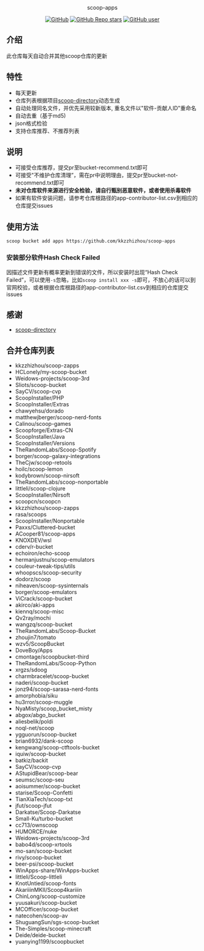 <p align="center">
  scoop-apps
</p>
<p align="center">
  <a href="https://github.com/kkzzhizhou/scoop-apps"><img alt="GitHub" src="https://img.shields.io/badge/Readme--Style-standard--repository-brightgreen?style=flat-square&color=f83500"/></a>
  <a href="https://github.com/kkzzhizhou/scoop-apps"><img alt="GitHub Repo stars" src="https://img.shields.io/github/stars/kkzzhizhou/scoop-apps?style=flat-square"/></a>
  <a href="https://github.com/kkzzhizhou"><img alt="GitHub user" src="https://img.shields.io/badge/author-kkzzhizhou-brightgreen?style=flat-square"/></a>
</p>


## 介绍

此仓库每天自动合并其他scoop仓库的更新

## 特性

- 每天更新
- 仓库列表根据项目[scoop-directory](https://github.com/rasa/scoop-directory)动态生成
- 自动处理同名文件，并优先采用较新版本, 重名文件以"软件-贡献人ID"重命名
- 自动去重（基于md5)
- json格式检验
- 支持仓库推荐、不推荐列表

## 说明

- 可接受仓库推荐，提交pr至bucket-recommend.txt即可
- 可接受"不维护仓库清理”，需在pr中说明理由，提交pr至bucket-not-recommend.txt即可
- **未对仓库软件来源进行安全检验，请自行甄别恶意软件，或者使用杀毒软件**
- 如果有软件安装问题，请参考仓库根路径的app-contributor-list.csv到相应的仓库提交issues

## 使用方法

```
scoop bucket add apps https://github.com/kkzzhizhou/scoop-apps
```

### 安装部分软件Hash Check Failed



因描述文件更新有概率更新到错误的文件，所以安装时出现“Hash Check Failed”，可以使用`-s`忽略，比如`scoop install xxx -s`即可，不放心的话可以到官网校验，或者根据仓库根路径的app-contributor-list.csv到相应的仓库提交issues

## 感谢

- [scoop-directory](https://github.com/rasa/scoop-directory)

## 合并仓库列表

- kkzzhizhou/scoop-zapps
- HCLonely/my-scoop-bucket
- Weidows-projects/scoop-3rd
- Sliots/scoop-bucket
- SayCV/scoop-cvp
- ScoopInstaller/PHP
- ScoopInstaller/Extras
- chawyehsu/dorado
- matthewjberger/scoop-nerd-fonts
- Calinou/scoop-games
- Scoopforge/Extras-CN
- ScoopInstaller/Java
- ScoopInstaller/Versions
- TheRandomLabs/Scoop-Spotify
- borger/scoop-galaxy-integrations
- TheCjw/scoop-retools
- hoilc/scoop-lemon
- kodybrown/scoop-nirsoft
- TheRandomLabs/scoop-nonportable
- littleli/scoop-clojure
- ScoopInstaller/Nirsoft
- scoopcn/scoopcn
- kkzzhizhou/scoop-zapps
- rasa/scoops
- ScoopInstaller/Nonportable
- Paxxs/Cluttered-bucket
- ACooper81/scoop-apps
- KNOXDEV/wsl
- cderv/r-bucket
- echoiron/echo-scoop
- hermanjustnu/scoop-emulators
- couleur-tweak-tips/utils
- whoopscs/scoop-security
- dodorz/scoop
- niheaven/scoop-sysinternals
- borger/scoop-emulators
- ViCrack/scoop-bucket
- akirco/aki-apps
- kiennq/scoop-misc
- Qv2ray/mochi
- wangzq/scoop-bucket
- TheRandomLabs/Scoop-Bucket
- zhoujin7/tomato
- wzv5/ScoopBucket
- DoveBoy/Apps
- cmontage/scoopbucket-third
- TheRandomLabs/Scoop-Python
- xrgzs/sdoog
- charmbracelet/scoop-bucket
- naderi/scoop-bucket
- jonz94/scoop-sarasa-nerd-fonts
- amorphobia/siku
- hu3rror/scoop-muggle
- NyaMisty/scoop_bucket_misty
- abgox/abgo_bucket
- aliesbelik/poldi
- noql-net/scoop
- ygguorun/scoop-bucket
- brian6932/dank-scoop
- kengwang/scoop-ctftools-bucket
- iquiw/scoop-bucket
- batkiz/backit
- SayCV/scoop-cvp
- AStupidBear/scoop-bear
- seumsc/scoop-seu
- aoisummer/scoop-bucket
- starise/Scoop-Confetti
- TianXiaTech/scoop-txt
- jfut/scoop-jfut
- Darkatse/Scoop-Darkatse
- Small-Ku/turbo-bucket
- cc713/ownscoop
- HUMORCE/nuke
- Weidows-projects/scoop-3rd
- babo4d/scoop-xrtools
- mo-san/scoop-bucket
- rivy/scoop-bucket
- beer-psi/scoop-bucket
- WinApps-share/WinApps-bucket
- littleli/Scoop-littleli
- KnotUntied/scoop-fonts
- AkariiinMKII/Scoop4kariiin
- ChinLong/scoop-customize
- yuusakuri/scoop-bucket
- MCOfficer/scoop-bucket
- natecohen/scoop-av
- ShuguangSun/sgs-scoop-bucket
- The-Simples/scoop-minecraft
- Deide/deide-bucket
- yuanying1199/scoopbucket
